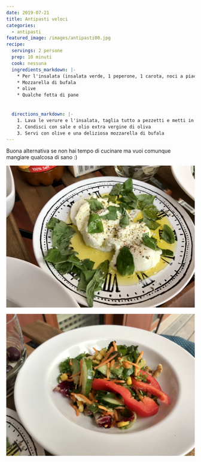 ```yaml
---
date: 2019-07-21
title: Antipasti veloci
categories:
  - antipasti
featured_image: /images/antipasti00.jpg
recipe:
  servings: 2 persone
  prep: 10 minuti
  cook: nessuna
  ingredients_markdown: |-
    * Per l'insalata (insalata verde, 1 peperone, 1 carota, noci a piacere, mais, 1 cetriolo, un po' di sale, olio extra vergine di oliva)Insalata verde
    * Mozzarella di bufala
    * olive
    * Qualche fetta di pane
    
      
  directions_markdown: |-
    1. Lava le verure e l'insalata, taglia tutto a pezzetti e metti in una ciotola da portata
    2. Condisci con sale e olio extra vergine di oliva
    3. Servi con olive e una deliziosa mozzarella di bufala
---
```

Buona alternativa se non hai tempo di cucinare ma vuoi comunque mangiare qualcosa di sano :)

![Mozzarella](/images/antipasti01.jpg)

![Insalata](/images/antipasti02.jpg)
